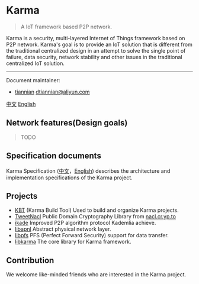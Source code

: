 # Karma
> A IoT framework based P2P network.

Karma is a security, multi-layered Internet of Things framework based on P2P network. Karma's goal is to provide an IoT solution that is different from the traditional centralized design in an attempt to solve the single point of failure, data security, network stability and other issues in the traditional centralized IoT solution.

---

Document maintainer:
- [tiannian](https://github.com/tiannian) dtiannian@aliyun.com

[中文](README-zh.md) [English](README.md)

## Network features(Design goals)
> TODO


## Specification documents
Karma Specification ([中文](docs/README-zh.md)，[English](docs/README.md)) describes the architecture and implementation specifications of the Karma project.

## Projects
- [KBT](https://github.com/tiannian/KBT) (Karma Build Tool) Used to build and organize Karma projects.
- [TweetNacl](https://github.com/tiannian/TweetNaCl) Public Domain Cryptography Library from [nacl.cr.yp.to](https://nacl.cr.yp.to)
- [ikade](#) Improved P2P algorithm protocol Kademlia achieve.
- [libapnl](#) Abstract physical network layer.
- [libpfs](#) PFS (Perfect Forward Security) support for data transfer.
- [libkarma](#) The core library for Karma framework.

## Contribution
We welcome like-minded friends who are interested in the Karma project.
